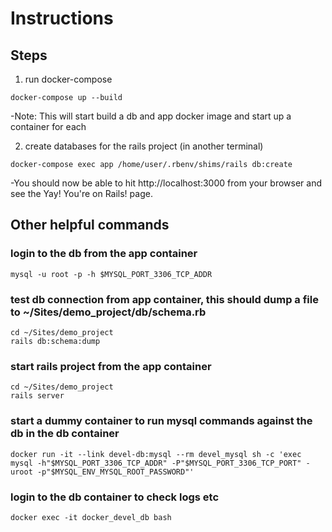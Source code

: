 # Instructions

## Steps

1. run docker-compose
```
docker-compose up --build
```
-Note: This will start build a db and app docker image and start up a container for each

2. create databases for the rails project (in another terminal)
```
docker-compose exec app /home/user/.rbenv/shims/rails db:create
```
-You should now be able to hit http://localhost:3000 from your browser and see the Yay! You're on Rails! page.

## Other helpful commands

### login to the db from the app container
```
mysql -u root -p -h $MYSQL_PORT_3306_TCP_ADDR
```

### test db connection from app container, this should dump a file to ~/Sites/demo_project/db/schema.rb
```
cd ~/Sites/demo_project
rails db:schema:dump
```

### start rails project from the app container
```
cd ~/Sites/demo_project
rails server

```

### start a dummy container to run mysql commands against the db in the db container
```
docker run -it --link devel-db:mysql --rm devel_mysql sh -c 'exec mysql -h"$MYSQL_PORT_3306_TCP_ADDR" -P"$MYSQL_PORT_3306_TCP_PORT" -uroot -p"$MYSQL_ENV_MYSQL_ROOT_PASSWORD"'
```

### login to the db container to check logs etc
```
docker exec -it docker_devel_db bash
```
